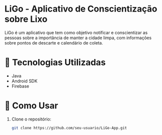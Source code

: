 # LiGo - Aplicativo de Conscientização sobre Lixo

LiGo é um aplicativo que tem como objetivo notificar e conscientizar as pessoas sobre a importância de manter a cidade limpa, com informações sobre pontos de descarte e calendário de coleta.

# 🔧 Tecnologias Utilizadas
- Java
- Android SDK 
- Firebase

# 📱 Como Usar
1. Clone o repositório:
   ```bash
   git clone https://github.com/seu-usuario/LiGo-App.git
